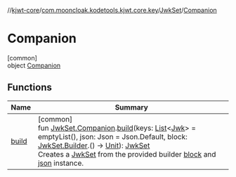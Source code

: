 //[kjwt-core](../../../../index.md)/[com.mooncloak.kodetools.kjwt.core.key](../../index.md)/[JwkSet](../index.md)/[Companion](index.md)

# Companion

[common]\
object [Companion](index.md)

## Functions

| Name | Summary |
|---|---|
| [build](../../build.md) | [common]<br>fun [JwkSet.Companion](index.md).[build](../../build.md)(keys: [List](https://kotlinlang.org/api/latest/jvm/stdlib/kotlin.collections/-list/index.html)&lt;[Jwk](../../-jwk/index.md)&gt; = emptyList(), json: Json = Json.Default, block: [JwkSet.Builder](../-builder/index.md).() -&gt; [Unit](https://kotlinlang.org/api/latest/jvm/stdlib/kotlin/-unit/index.html)): [JwkSet](../index.md)<br>Creates a [JwkSet](../index.md) from the provided builder [block](../../build.md) and [json](../../build.md) instance. |
